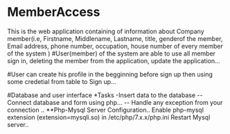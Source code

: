 # MemberAccess
This is the web application containing of information about Company member(i.e, Firstname, Middlename, Lastname, title, genderof the member, Email address, phone number, occupation, house number of every member of the system )
#User(member) of the system are able to use all member sign in, deleting the member from the application, update the application...

#User can create his profile in the begginning before sign up then using some credetial from table to Sign up...


#Database and user interface
  *Tasks
     -Insert data to the database
        -- Connect database and form using php...
        -- Handle any exception from your connection ..
        **Php-Mysql Server Configuration..
           Enable php-mysql extension (extension=mysqli.so) in /etc/php/7.x.x/php.ini
           Restart Mysql server..
           